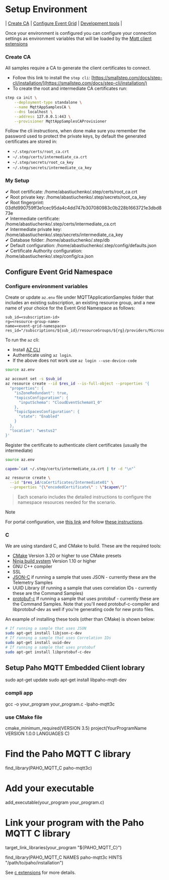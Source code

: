 # Setup Environment

| [Create CA](#create-ca) | [Configure Event Grid](#configure-event-grid-namespace) | [Development tools](#configure-development-tools) |

Once your environment is configured you can configure your connection settings as environment variables that will be loaded by the [Mqtt client extensions](./mqttclients/README.md)

### Create CA

All samples require a CA to generate the client certificates to connect.

- Follow this link to install the `step cli`: [https://smallstep.com/docs/step-cli/installation/](https://smallstep.com/docs/step-cli/installation/)
- To create the root and intermediate CA certificates run:

```bash
step ca init \
    --deployment-type standalone \
    --name MqttAppSamplesCA \
    --dns localhost \
    --address 127.0.0.1:443 \
    --provisioner MqttAppSamplesCAProvisioner
```

Follow the cli instructions, when done make sure you remember the password used to protect the private keys, by default the generated certificates are stored in:

- `~/.step/certs/root_ca.crt`
- `~/.step/certs/intermediate_ca.crt`
- `~/.step/secrets/root_ca_key`
- `~/.step/secrets/intermediate_ca_key`

### My Setup
✔ Root certificate: /home/abastiuchenko/.step/certs/root_ca.crt  
✔ Root private key: /home/abastiuchenko/.step/secrets/root_ca_key  
✔ Root fingerprint: 03dfd990759ff3e1cec95da4c4dd747b307080983c0b228b1663721e3dbd873e  
✔ Intermediate certificate: /home/abastiuchenko/.step/certs/intermediate_ca.crt  
✔ Intermediate private key: /home/abastiuchenko/.step/secrets/intermediate_ca_key  
✔ Database folder: /home/abastiuchenko/.step/db  
✔ Default configuration: /home/abastiuchenko/.step/config/defaults.json  
✔ Certificate Authority configuration: /home/abastiuchenko/.step/config/ca.json  

## Configure Event Grid Namespace


### Configure environment variables

Create or update `az.env` file under MQTTApplicationSamples folder that includes an existing subscription, an existing resource group, and a new name of your choice for the Event Grid Namespace as follows:

```text
sub_id=<subscription-id>
rg=<resource-group-name>
name=<event-grid-namespace>
res_id="/subscriptions/${sub_id}/resourceGroups/${rg}/providers/Microsoft.EventGrid/namespaces/${name}"
```

To run the `az` cli:
- Install [AZ CLI](https://learn.microsoft.com/cli/azure/install-azure-cli)
- Authenticate using  `az login`.
- If the above does not work use `az login --use-device-code`

```bash
source az.env

az account set -s $sub_id
az resource create --id $res_id --is-full-object --properties '{
  "properties": {
    "isZoneRedundant": true,
    "topicsConfiguration": {
      "inputSchema": "CloudEventSchemaV1_0"
    },
    "topicSpacesConfiguration": {
      "state": "Enabled"
    }
  },
  "location": "westus2"
}'
```

Register the certificate to authenticate client certificates (usually the intermediate)

```bash
source az.env

capem=`cat ~/.step/certs/intermediate_ca.crt | tr -d "\n"`

az resource create \
  --id "$res_id/caCertificates/Intermediate01" \
  --properties "{\"encodedCertificate\" : \"$capem\"}"
```
> Each scenario includes the detailed instructions to configure the namespace resources needed for the scenario.

> [!NOTE]
> For portal configuration, use [this link](https://portal.azure.com/?microsoft_azure_marketplace_ItemHideKey=PubSubNamespace&microsoft_azure_eventgrid_assettypeoptions={"PubSubNamespace":{"options":""}}) and follow [these instructions](https://learn.microsoft.com/en-us/azure/event-grid/mqtt-publish-and-subscribe-portal).

### C

We are using standard C, and CMake to build. These are the required tools:
- [CMake](https://cmake.org/download/) Version 3.20 or higher to use CMake presets
- [Ninja build system](https://github.com/ninja-build/ninja/releases) Version 1.10 or higher
- GNU C++ compiler
- SSL
- [JSON-C](https://github.com/json-c/json-c) if running a sample that uses JSON - currently these are the Telemetry Samples
- UUID Library (if running a sample that uses correlation IDs - currently these are the Command Samples)
- [protobuf-c](https://github.com/protobuf-c/protobuf-c) If running a sample that uses protobuf - currently these are the Command Samples. Note that you'll need protobuf-c-compiler and libprotobuf-dev as well if you're generating code for new proto files.

An example of installing these tools (other than CMake) is shown below:

``` bash
# If running a sample that uses JSON
sudo apt-get install libjson-c-dev
# If running a sample that uses Correlation IDs
sudo apt-get install uuid-dev
# If running a sample that uses protobuf
sudo apt-get install libprotobuf-c-dev
```

## Setup Paho MQTT Embedded Client lobrary
sudo apt-get update
sudo apt-get install libpaho-mqtt-dev

### compli app
gcc -o your_program your_program.c -lpaho-mqtt3c

### use CMake file

cmake_minimum_required(VERSION 3.5)
project(YourProgramName VERSION 1.0.0 LANGUAGES C)

# Find the Paho MQTT C library
find_library(PAHO_MQTT_C paho-mqtt3c)

# Add your executable
add_executable(your_program your_program.c)

# Link your program with the Paho MQTT C library
target_link_libraries(your_program "${PAHO_MQTT_C}")


find_library(PAHO_MQTT_C NAMES paho-mqtt3c
             HINTS "/path/to/paho/installation")


See [c extensions](./mqttclients/c/README.md) for more details.